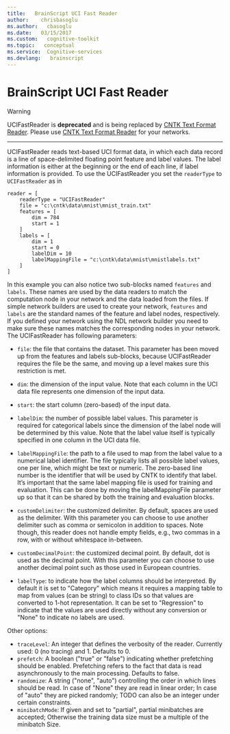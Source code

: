 ```yaml
---
title:   BrainScript UCI Fast Reader
author:    chrisbasoglu
ms.author:   cbasoglu
ms.date:   03/15/2017
ms.custom:   cognitive-toolkit
ms.topic:   conceptual
ms.service:  Cognitive-services
ms.devlang:   brainscript
---
```


# BrainScript UCI Fast Reader

> [!WARNING]
> UCIFastReader is **deprecated** and is being replaced by [CNTK Text Format Reader](./BrainScript-CNTKTextFormat-Reader.md). Please use [CNTK Text Format Reader](./BrainScript-CNTKTextFormat-Reader.md) for your networks.

----------

UCIFastReader reads text-based UCI format data, in which each data record is a line of space-delimited floating point feature and label values. The label information is either at the beginning or the end of each line, if label information is provided. To use the UCIFastReader you set the `readerType` to `UCIFastReader` as in

    reader = [
        readerType = "UCIFastReader"
        file = "c:\cntk\data\mnist\mnist_train.txt"
        features = [
            dim = 784
            start = 1
        ]
        labels = [
            dim = 1
            start = 0
            labelDim = 10
            labelMappingFile = "c:\cntk\data\mnist\mnistlabels.txt"
        ]
    ]

In this example you can also notice two sub-blocks named `features` and `labels`. These names are used by the data readers to match the computation node in your network and the data loaded from the files. If simple network builders are used to create your network, `features` and `labels` are the standard names of the feature and label nodes, respectively. If you defined your network using the NDL network builder you need to make sure these names matches the corresponding nodes in your network. The UCIFastReader has following parameters:
* `file`: the file that contains the dataset. This parameter has been moved up from the features and labels sub-blocks, because UCIFastReader requires the file be the same, and moving up a level makes sure this restriction is met.

* `dim`: the dimension of the input value. Note that each column in the UCI data file represents one dimension of the input data.

* `start`: the start column (zero-based) of the input data.

* `labelDim`: the number of possible label values. This parameter is required for categorical labels since the dimension of the label node will be determined by this value. Note that the label value itself is typically specified in one column in the UCI data file.

* `labelMappingFile`: the path to a file used to map from the label value to a numerical label identifier. The file typically lists all possible label values, one per line, which might be text or numeric. The zero-based line number is the identifier that will be used by CNTK to identify that label. It’s important that the same label mapping file is used for training and evaluation. This can be done by moving the labelMappingFile parameter up so that it can be shared by both the training and evaluation blocks.
* `customDelimiter`: the customized delimiter. By default, spaces are used as the delimiter. With this parameter you can choose to use another delimiter such as comma or semicolon in addition to spaces. Note though, this reader does not handle empty fields, e.g., two commas in a row, with or without whitespace in-between.
* `customDecimalPoint`: the customized decimal point. By default, dot is used as the decimal point. With this parameter you can choose to use another decimal point such as those used in European countries. 
* `labelType`: to indicate how the label columns should be interpreted. By default it is set to "Category" which means it requires a mapping table to map from values (can be string) to class IDs so that values are converted to 1-hot representation. It can be set to "Regression" to indicate that the values are used directly without any conversion or "None" to indicate no labels are used.

Other options:
* `traceLevel`: An integer that defines the verbosity of the reader. Currently used: 0 (no tracing) and 1. Defaults to 0.
* `prefetch`: A boolean ("true" or "false") indicating whether prefetching should be enabled. Prefetching refers to the fact that data is read asynchronously to the main processing. Defaults to false.
* `randomize`: A string ("none", "auto") controlling the order in which lines should be read. In case of "None" they are read in linear order; In case of "auto" they are picked randomly; TODO can also be an integer under certain constraints.
* `minibatchMode`: If given and set to "partial", partial minibatches are accepted; Otherwise the training data size must be a multiple of the minibatch Size.

